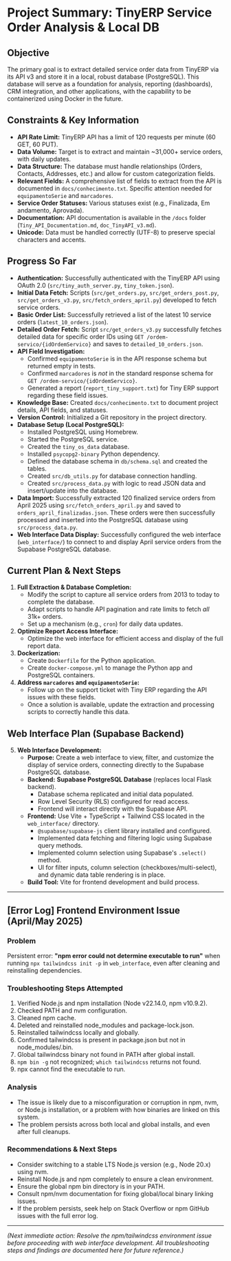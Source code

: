 # Project Summary: TinyERP Service Order Analysis & Local DB

## Objective
The primary goal is to extract detailed service order data from TinyERP via its API v3 and store it in a local, robust database (PostgreSQL). This database will serve as a foundation for analysis, reporting (dashboards), CRM integration, and other applications, with the capability to be containerized using Docker in the future.

## Constraints & Key Information
- **API Rate Limit:** TinyERP API has a limit of 120 requests per minute (60 GET, 60 PUT).
- **Data Volume:** Target is to extract and maintain ~31,000+ service orders, with daily updates.
- **Data Structure:** The database must handle relationships (Orders, Contacts, Addresses, etc.) and allow for custom categorization fields.
- **Relevant Fields:** A comprehensive list of fields to extract from the API is documented in `docs/conhecimento.txt`. Specific attention needed for `equipamentoSerie` and `marcadores`.
- **Service Order Statuses:** Various statuses exist (e.g., Finalizada, Em andamento, Aprovada).
- **Documentation:** API documentation is available in the `/docs` folder (`Tiny_API_Documentation.md`, `doc_TinyAPI_v3.md`).
- **Unicode:** Data must be handled correctly (UTF-8) to preserve special characters and accents.

## Progress So Far
- **Authentication:** Successfully authenticated with the TinyERP API using OAuth 2.0 (`src/tiny_auth_server.py`, `tiny_token.json`).
- **Initial Data Fetch:** Scripts (`src/get_orders.py`, `src/get_orders_post.py`, `src/get_orders_v3.py`, `src/fetch_orders_april.py`) developed to fetch service orders.
- **Basic Order List:** Successfully retrieved a list of the latest 10 service orders (`latest_10_orders.json`).
- **Detailed Order Fetch:** Script `src/get_orders_v3.py` successfully fetches detailed data for specific order IDs using `GET /ordem-servico/{idOrdemServico}` and saves to `detailed_10_orders.json`.
- **API Field Investigation:**
    - Confirmed `equipamentoSerie` is in the API response schema but returned empty in tests.
    - Confirmed `marcadores` is *not* in the standard response schema for `GET /ordem-servico/{idOrdemServico}`.
    - Generated a report (`report_tiny_support.txt`) for Tiny ERP support regarding these field issues.
- **Knowledge Base:** Created `docs/conhecimento.txt` to document project details, API fields, and statuses.
- **Version Control:** Initialized a Git repository in the project directory.
- **Database Setup (Local PostgreSQL):**
    - Installed PostgreSQL using Homebrew.
    - Started the PostgreSQL service.
    - Created the `tiny_os_data` database.
    - Installed `psycopg2-binary` Python dependency.
    - Defined the database schema in `db/schema.sql` and created the tables.
    - Created `src/db_utils.py` for database connection handling.
    - Created `src/process_data.py` with logic to read JSON data and insert/update into the database.
- **Data Import:** Successfully extracted 120 finalized service orders from April 2025 using `src/fetch_orders_april.py` and saved to `orders_april_finalizadas.json`. These orders were then successfully processed and inserted into the PostgreSQL database using `src/process_data.py`.
- **Web Interface Data Display:** Successfully configured the web interface (`web_interface/`) to connect to and display April service orders from the Supabase PostgreSQL database.

## Current Plan & Next Steps

1.  **Full Extraction & Database Completion:**
    *   Modify the script to capture all service orders from 2013 to today to complete the database.
    *   Adapt scripts to handle API pagination and rate limits to fetch *all* 31k+ orders.
    *   Set up a mechanism (e.g., `cron`) for daily data updates.
2.  **Optimize Report Access Interface:**
    *   Optimize the web interface for efficient access and display of the full report data.
3.  **Dockerization:**
    *   Create `Dockerfile` for the Python application.
    *   Create `docker-compose.yml` to manage the Python app and PostgreSQL containers.
4.  **Address `marcadores` and `equipamentoSerie`:**
    *   Follow up on the support ticket with Tiny ERP regarding the API issues with these fields.
    *   Once a solution is available, update the extraction and processing scripts to correctly handle this data.

## Web Interface Plan (Supabase Backend)

5.  **Web Interface Development:**
    *   **Purpose:** Create a web interface to view, filter, and customize the display of service orders, connecting directly to the Supabase PostgreSQL database.
    *   **Backend:** **Supabase PostgreSQL Database** (replaces local Flask backend).
        *   Database schema replicated and initial data populated.
        *   Row Level Security (RLS) configured for read access.
        *   Frontend will interact directly with the Supabase API.
    *   **Frontend:** Use Vite + TypeScript + Tailwind CSS located in the `web_interface/` directory.
        *   `@supabase/supabase-js` client library installed and configured.
        *   Implemented data fetching and filtering logic using Supabase query methods.
        *   Implemented column selection using Supabase's `.select()` method.
        *   UI for filter inputs, column selection (checkboxes/multi-select), and dynamic data table rendering is in place.
    *   **Build Tool:** Vite for frontend development and build process.

---

## [Error Log] Frontend Environment Issue (April/May 2025)

### Problem
Persistent error: **"npm error could not determine executable to run"** when running `npx tailwindcss init -p` in `web_interface`, even after cleaning and reinstalling dependencies.

### Troubleshooting Steps Attempted
1. Verified Node.js and npm installation (Node v22.14.0, npm v10.9.2).
2. Checked PATH and nvm configuration.
3. Cleaned npm cache.
4. Deleted and reinstalled node_modules and package-lock.json.
5. Reinstalled tailwindcss locally and globally.
6. Confirmed tailwindcss is present in package.json but not in node_modules/.bin.
7. Global tailwindcss binary not found in PATH after global install.
8. `npm bin -g` not recognized; `which tailwindcss` returns not found.
9. npx cannot find the executable to run.

### Analysis
- The issue is likely due to a misconfiguration or corruption in npm, nvm, or Node.js installation, or a problem with how binaries are linked on this system.
- The problem persists across both local and global installs, and even after full cleanups.

### Recommendations & Next Steps
- Consider switching to a stable LTS Node.js version (e.g., Node 20.x) using nvm.
- Reinstall Node.js and npm completely to ensure a clean environment.
- Ensure the global npm bin directory is in your PATH.
- Consult npm/nvm documentation for fixing global/local binary linking issues.
- If the problem persists, seek help on Stack Overflow or npm GitHub issues with the full error log.

---

*(Next immediate action: Resolve the npm/tailwindcss environment issue before proceeding with web interface development. All troubleshooting steps and findings are documented here for future reference.)*
